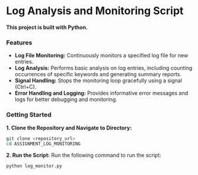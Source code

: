 # Log Analysis and Monitoring Script

**This project is built with Python.**

### Features

- **Log File Monitoring:** Continuously monitors a specified log file for new entries.
- **Log Analysis:** Performs basic analysis on log entries, including counting occurrences of specific keywords and generating summary reports.
- **Signal Handling:** Stops the monitoring loop gracefully using a signal (Ctrl+C).
- **Error Handling and Logging:** Provides informative error messages and logs for better debugging and monitoring.

### Getting Started

**1. Clone the Repository and Navigate to Directory:**

```bash
git clone <repository_url>
cd ASSIGNMENT_LOG_MONITORING
```


**2. Run the Script:**
Run the following command to run the script:

```Bash
python log_monitor.py
```
 